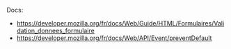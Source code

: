 Docs:
  - https://developer.mozilla.org/fr/docs/Web/Guide/HTML/Formulaires/Validation_donnees_formulaire
  - https://developer.mozilla.org/fr/docs/Web/API/Event/preventDefault